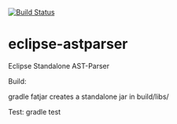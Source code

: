 [![Build Status](https://travis-ci.org/Ragnaroek/eclipse-astparser.svg?branch=master)](https://travis-ci.org/Ragnaroek/eclipse-astparser)

# eclipse-astparser
Eclipse Standalone AST-Parser


Build:

gradle fatjar
creates a standalone jar in build/libs/

Test:
gradle test



